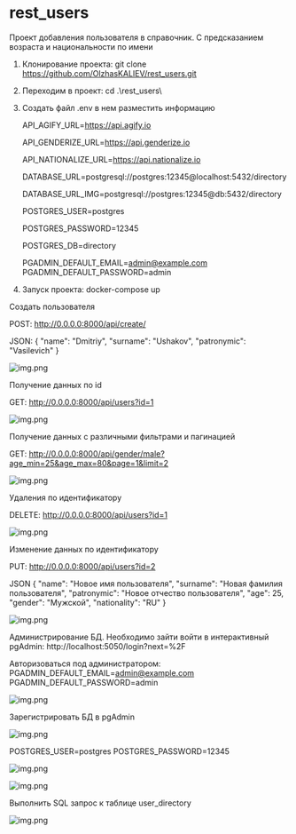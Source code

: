 # rest_users

Проект добавления пользователя в справочник. С предсказанием возраста и национальности по имени 

1. Клонирование проекта: git clone https://github.com/OlzhasKALIEV/rest_users.git
2. Переходим в проект: cd .\rest_users\
3. Создать файл .env в нем разместить информацию 

    API_AGIFY_URL=https://api.agify.io
   
    API_GENDERIZE_URL=https://api.genderize.io
   
    API_NATIONALIZE_URL=https://api.nationalize.io

    
    DATABASE_URL=postgresql://postgres:12345@localhost:5432/directory
   
    DATABASE_URL_IMG=postgresql://postgres:12345@db:5432/directory

   
    POSTGRES_USER=postgres

   
    POSTGRES_PASSWORD=12345

   
    POSTGRES_DB=directory
    
    PGADMIN_DEFAULT_EMAIL=admin@example.com
    PGADMIN_DEFAULT_PASSWORD=admin

5. Запуск проекта: docker-compose up

Создать пользователя

POST: http://0.0.0.0:8000/api/create/

JSON:
{
"name": "Dmitriy",
"surname": "Ushakov",
"patronymic": "Vasilevich"
}

![img.png](img/img_2.PNG)

Получение данных по id

GET: http://0.0.0.0:8000/api/users?id=1

![img.png](img/img_1.PNG)

Получение данных с различными фильтрами и пагинацией 

GET: http://0.0.0.0:8000/api/gender/male?age_min=25&age_max=80&page=1&limit=2

![img.png](img/img_11.PNG)

Удаления по идентификатору

DELETE: http://0.0.0.0:8000/api/users?id=1

![img.png](img/img_3.PNG)

Изменение данных по идентификатору

PUT: http://0.0.0.0:8000/api/users?id=2

JSON
{
    "name": "Новое имя пользователя",
    "surname": "Новая фамилия пользователя",
    "patronymic": "Новое отчество пользователя",
    "age": 25,
    "gender": "Мужской",
    "nationality": "RU"
}

![img.png](img/img_4.PNG)


Администрирование БД. Необходимо зайти войти в интерактивный pgAdmin: http://localhost:5050/login?next=%2F

Авторизоваться под администратором: 
    PGADMIN_DEFAULT_EMAIL=admin@example.com
    PGADMIN_DEFAULT_PASSWORD=admin

![img.png](img/img_5.PNG)

Зарегистрировать БД в pgAdmin

![img.png](img/img_6.PNG)

POSTGRES_USER=postgres
POSTGRES_PASSWORD=12345

![img.png](img/img_7.PNG)

![img.png](img/img_8.PNG)

Выполнить SQL запрос к таблице user_directory

![img.png](img/img_9.PNG)
